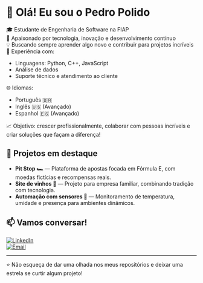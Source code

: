 # 👋 Olá! Eu sou o Pedro Polido

🎓 Estudante de Engenharia de Software na FIAP  
🚀 Apaixonado por tecnologia, inovação e desenvolvimento contínuo  
💡 Buscando sempre aprender algo novo e contribuir para projetos incríveis  
🧩 Experiência com:  
- Linguagens: Python, C++, JavaScript  
- Análise de dados  
- Suporte técnico e atendimento ao cliente  

🌐 Idiomas:  
- Português 🇧🇷  
- Inglês 🇺🇸 (Avançado)  
- Espanhol 🇪🇸 (Avançado)  

📈 Objetivo: crescer profissionalmente, colaborar com pessoas incríveis e criar soluções que façam a diferença!

## 🚀 Projetos em destaque

- **Pit Stop 🏎️** — Plataforma de apostas focada em Fórmula E, com moedas fictícias e recompensas reais.
- **Site de vinhos 🍷** — Projeto para empresa familiar, combinando tradição com tecnologia.
- **Automação com sensores 🤖** — Monitoramento de temperatura, umidade e presença para ambientes dinâmicos.

## 📫 Vamos conversar!

[![LinkedIn](https://img.shields.io/badge/LinkedIn-blue?logo=linkedin&style=for-the-badge)](https://www.linkedin.com/in/seu-perfil-aqui)  
[![Email](https://img.shields.io/badge/Email-red?logo=gmail&style=for-the-badge)](mailto:seu-email-aqui@gmail.com)

---

⭐️ Não esqueça de dar uma olhada nos meus repositórios e deixar uma estrela se curtir algum projeto!


